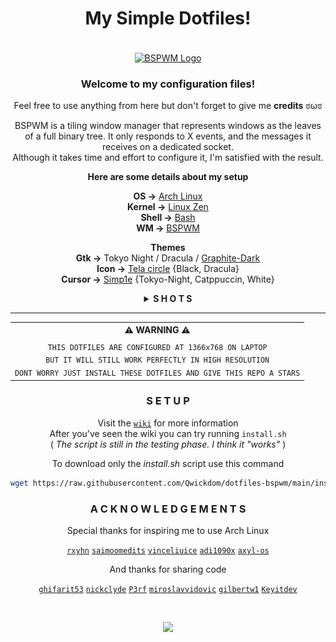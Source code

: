 <div align=center>

 # **My Simple Dotfiles!**

  <br><a href="https://github.com/baskerville/bspwm">
    <img alt="BSPWM Logo" height="150" align = "center" src="https://github.com/baskerville/bspwm/blob/1560df35be303807052c235634eb8d59415c37ff/artworks/bspwm_logo.svg" />
  </a><br>

 ### Welcome to my configuration files!

 Feel free to use anything from here but don't forget to give me **credits** ಠωಠ

 BSPWM is a tiling window manager that represents windows as the leaves of a full binary tree.
 It only responds to X events, and the messages it receives on a dedicated socket. <br>
 Although it takes time and effort to configure it, I'm satisfied with the result.
  
 **Here are some details about my setup**

 **OS ->** [Arch Linux](https://wiki.archlinux.org/title/Arch_Linux) <br>
 **Kernel ->** [Linux Zen](https://wiki.archlinux.org/title/Kernel#Officially_supported_kernels) <br>
 **Shell ->** [Bash](https://wiki.archlinux.org/title/Bash) <br>
 **WM ->** [BSPWM](https://wiki.archlinux.org/title/Bspwm) <br>

 **Themes** <br>
 **Gtk ->** Tokyo Night / Dracula / [Graphite-Dark](https://github.com/vinceliuice/Graphite-gtk-theme) <br>
 **Icon ->** [Tela circle](https://github.com/vinceliuice/Tela-circle-icon-theme) {Black, Dracula} <br>
 **Cursor ->** [Simp1e](https://www.gnome-look.org/p/1405210) {Tokyo-Night, Catppuccin, White}

</div>

<details align="center">
<summary><strong>S H O T S</strong></summary><br>

 | Ganyu        |
 |     :---:    |
 | ![Ganyu](https://raw.githubusercontent.com/Qwickdom/dotfiles-bspwm/main/.github/assets/Ganyu-style.png) |

 | Terminals         | Sublime          | Pcmanfm           |
 | ----------------- | ---------------- | ----------------- |
 | ![Terminals](https://raw.githubusercontent.com/Qwickdom/dotfiles-bspwm/main/.github/assets/Terminals.png) | ![Sublime](https://raw.githubusercontent.com/Qwickdom/dotfiles-bspwm/main/.github/assets/Sublime.png)   | ![Pcmanfm](https://raw.githubusercontent.com/Qwickdom/dotfiles-bspwm/main/.github/assets/Pcmanfm.png)   |
 | Vim Tokyo Night   | Vim Dracula      | Vim Nord          |
 | ![Vim-ganyu](https://raw.githubusercontent.com/Qwickdom/dotfiles-bspwm/main/.github/assets/Vim-ganyu.png) | ![Vim-hsgrl](https://raw.githubusercontent.com/Qwickdom/dotfiles-bspwm/main/.github/assets/Vim-hsgrl.png) | ![Vim-mfuji](https://raw.githubusercontent.com/Qwickdom/dotfiles-bspwm/main/.github/assets/Vim-mfuji.png) |

 Install the plugins to *Vim* with **:PlugInstall** <br>
 See how to use [Vim-Plug](https://github.com/junegunn/vim-plug)

 ## Another style of desktop

 | HSGtl         | MFuji           |
 | ------------- | --------------- |
 | ![HSGrl](https://raw.githubusercontent.com/Qwickdom/dotfiles-bspwm/main/.github/assets/HSGrl-style.png) | ![MFuji](https://raw.githubusercontent.com/Qwickdom/dotfiles-bspwm/main/.github/assets/MFuji-style.png) |    

 See rofi shots and info [here](https://github.com/Qwickdom/rofi)

</details>

---

<table align="center">
  <tr>
    <th align="center">
      ⚠ WARNING ⚠
    </th>
  </tr>
  <tr>
    <td align="center">
      <sub>
        <samp>
          THIS DOTFILES ARE CONFIGURED AT 1366x768 ON LAPTOP <br>
          BUT IT WILL STILL WORK PERFECTLY IN HIGH RESOLUTION <br>
          DONT WORRY JUST INSTALL THESE DOTFILES AND GIVE THIS REPO A STARS
        </samp>
      </sub>
    </td>
  </tr>
</table>

<div align="center">

 ### S E T U P

 Visit the [`wiki`](https://github.com/Qwickdom/dotfiles-bspwm/wiki) for more information <br>
 After you've seen the wiki you can try running `install.sh` <br>
 ( *The script is still in the testing phase. I think it "works"* ) <br>

 To download only the *install.sh* script use this command <br>

 ```sh
 wget https://raw.githubusercontent.com/Qwickdom/dotfiles-bspwm/main/install.sh
 ``` 

 ### A C K N O W L E D G E M E N T S

 Special thanks for inspiring me to use Arch Linux

 [`rxyhn`](https://github.com/rxyhn)
 [`saimoomedits`](https://github.com/saimoomedits)
 [`vinceliuice`](https://github.com/vinceliuice)
 [`adi1090x`](https://github.com/adi1090x)
 [`axyl-os`](https://github.com/axyl-os/axyl-bspwm)

 And thanks for sharing code

 [`ghifarit53`](https://github.com/ghifarit53/tokyonight-vim)
 [`nickclyde`](https://github.com/nickclyde/rofi-bluetooth)
 [`P3rf`](https://github.com/P3rf/rofi-network-manager)
 [`miroslavvidovic`](https://github.com/miroslavvidovic/rofi-scripts)
 [`gilbertw1`](https://github.com/gilbertw1/roficlip)
 [`Keyitdev`](https://github.com/Keyitdev/dotfiles/blob/v2/install-on-arch.sh)

</div><br>

<p align="center"><img src="https://raw.githubusercontent.com/catppuccin/catppuccin/dev/assets/footers/gray0_ctp_on_line.svg?sanitize=true" /></p>
